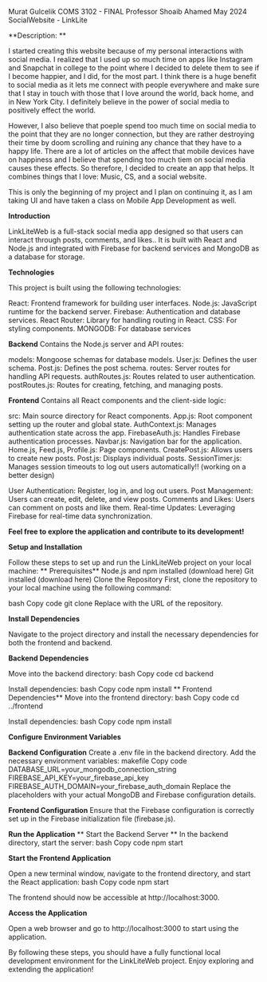 Murat Gulcelik 
COMS 3102 - FINAL 
Professor Shoaib Ahamed
May 2024
SocialWebsite - LinkLite

**Description: **

I started creating this website because of my personal interactions with social media. I realized that I used up so much time on apps like Instagram and Snapchat in college to the point where I decided to delete them to see if I become happier, and I did, for the most part. I think there is a huge benefit to social media as it lets me connect with people everywhere and make sure that I stay in touch with those that I love around the world, back home, and in New York City. I definitely believe in the power of social media to positively effect the world. 

However, I also believe that poeple spend too much time on social media to the point that they are no longer connection, but they are rather destroying their time by doom scrolling and ruining any chance that they have to a happy life. There are a lot of articles on the affect that mobile devices have on happiness and I believe that spending too much tiem on social media causes these effects. So therefore, I decided to create an app that helps. It combines things that I love: Music, CS, and a social website. 

This is only the beginning of my project and I plan on continuing it, as I am taking UI and have taken a class on Mobile App Development as well. 



**Introduction**

LinkLiteWeb is a full-stack social media app designed so that users can interact through posts, comments, and likes.. It is built with React and Node.js and integrated with Firebase for backend services and MongoDB as a database for storage. 

**Technologies**

This project is built using the following technologies:

React: Frontend framework for building user interfaces.
Node.js: JavaScript runtime for the backend server.
Firebase: Authentication and database services.
React Router: Library for handling routing in React.
CSS: For styling components.
MONGODB: For database services

**Backend**
Contains the Node.js server and API routes:

models: Mongoose schemas for database models.
User.js: Defines the user schema.
Post.js: Defines the post schema.
routes: Server routes for handling API requests.
authRoutes.js: Routes related to user authentication.
postRoutes.js: Routes for creating, fetching, and managing posts.

**Frontend**
Contains all React components and the client-side logic:

src: Main source directory for React components.
App.js: Root component setting up the router and global state.
AuthContext.js: Manages authentication state across the app.
FirebaseAuth.js: Handles Firebase authentication processes.
Navbar.js: Navigation bar for the application.
Home.js, Feed.js, Profile.js: Page components.
CreatePost.js: Allows users to create new posts.
Post.js: Displays individual posts.
SessionTimer.js: Manages session timeouts to log out users automatically!! (working on a better design)

User Authentication: Register, log in, and log out users.
Post Management: Users can create, edit, delete, and view posts.
Comments and Likes: Users can comment on posts and like them.
Real-time Updates: Leveraging Firebase for real-time data synchronization.

**Feel free to explore the application and contribute to its development!**










**Setup and Installation**

Follow these steps to set up and run the LinkLiteWeb project on your local machine:
**
Prerequisites**
Node.js and npm installed (download here)
Git installed (download here)
Clone the Repository
First, clone the repository to your local machine using the following command:

bash
Copy code
git clone <repository-url>
Replace <repository-url> with the URL of the repository.

**Install Dependencies**

Navigate to the project directory and install the necessary dependencies for both the frontend and backend.

**Backend Dependencies**

Move into the backend directory: bash Copy code cd backend

Install dependencies: bash Copy code npm install
**
Frontend Dependencies**
Move into the frontend directory: bash Copy code cd ../frontend

Install dependencies: bash Copy code npm install

**Configure Environment Variables**

**Backend Configuration**
Create a .env file in the backend directory.
Add the necessary environment variables:
makefile
Copy code
DATABASE_URL=your_mongodb_connection_string
FIREBASE_API_KEY=your_firebase_api_key
FIREBASE_AUTH_DOMAIN=your_firebase_auth_domain
Replace the placeholders with your actual MongoDB and Firebase configuration details.

**Frontend Configuration**
Ensure that the Firebase configuration is correctly set up in the Firebase initialization file (firebase.js).

**Run the Application**
**
Start the Backend Server
**
In the backend directory, start the server:
bash
Copy code
npm start

**Start the Frontend Application**

Open a new terminal window, navigate to the frontend directory, and start the React application:
bash
Copy code
npm start

The frontend should now be accessible at http://localhost:3000.


**Access the Application**

Open a web browser and go to http://localhost:3000 to start using the application.

By following these steps, you should have a fully functional local development environment for the LinkLiteWeb project. Enjoy exploring and extending the application!
